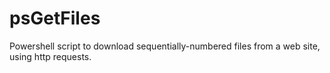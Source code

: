 # psGetFiles
Powershell script to download sequentially-numbered files from a web site, using http requests.
